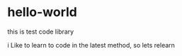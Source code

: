 # hello-world
this is test code library

i Like to learn to code in the latest method, so lets relearn
